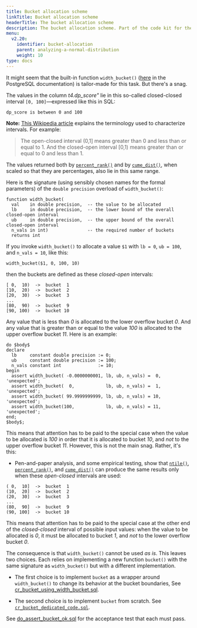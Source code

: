 ```yaml
---
title: Bucket allocation scheme
linkTitle: Bucket allocation scheme
headerTitle: The bucket allocation scheme
description: The bucket allocation scheme. Part of the code kit for the "Analyzing a normal distribution" section within the YSQL window functions documentation.
menu:
  v2.20:
    identifier: bucket-allocation
    parent: analyzing-a-normal-distribution
    weight: 10
type: docs
---
```


It might seem that the built-in function `width_bucket()` ([here](https://www.postgresql.org/docs/11/functions-math.html#FUNCTIONS-MATH-FUNC-TABLE) in the PostgreSQL documentation) is tailor-made for this task. But there's a snag.

The values in the column _t4.dp_score"_ lie in this so-called closed-closed interval `[0, 100]`—expressed like this in SQL:
```
dp_score is between 0 and 100
```
**Note:** [This Wikipedia article](https://en.wikipedia.org/wiki/Interval_(mathematics)) explains the terminology used to characterize intervals. For example:

> The open-closed interval (0,1] means greater than 0 and less than or equal to 1. And the closed-open interval [0,1) means greater than or equal to 0 and less than 1.

The values returned both by [`percent_rank()`](../../function-syntax-semantics/percent-rank-cume-dist-ntile/#percent-rank) and by [`cume_dist()`](../../function-syntax-semantics/percent-rank-cume-dist-ntile/#cume-dist), when scaled so that they are percentages, also lie in this same range.

Here is the signature (using sensibly chosen names for the formal parameters) of the `double precision` overload of `width_bucket()`:
```
function width_bucket(
  val    in double precision,  -- the value to be allocated
  lb     in double precision,  -- the lower bound of the overall closed-open interval
  ub     in double precision,  -- the upper bound of the overall closed-open interval
  n_vals in int)               -- the required number of buckets
  returns int
```

If you invoke `width_bucket()` to allocate a value `$1` with `lb = 0`, `ub = 100`, and `n_vals = 10`,  like this:

```
width_bucket($1, 0, 100, 10)
```
then the buckets are defined as these _closed-open_ intervals:
```
[ 0,  10)  ->  bucket  1
[10,  20)  ->  bucket  2
[20,  30)  ->  bucket  3
...
[80,  90)  ->  bucket  9
[90, 100)  ->  bucket 10
```
Any value that is less than _0_ is allocated to the lower overflow bucket _0_. And any value that is greater than or equal to the value _100_ is allocated to the upper overflow bucket _11_.
Here is an example:

```plpgsql
do $body$
declare
  lb     constant double precision := 0;
  ub     constant double precision := 100;
  n_vals constant int              := 10;
begin
  assert width_bucket( -0.0000000001, lb, ub, n_vals) =  0, 'unexpected';
  assert width_bucket(  0,            lb, ub, n_vals) =  1, 'unexpected';
  assert width_bucket( 99.9999999999, lb, ub, n_vals) = 10, 'unexpected';
  assert width_bucket(100,            lb, ub, n_vals) = 11, 'unexpected';
end;
$body$;
```

This means that attention has to be paid to the special case when the value to be allocated is _100_ in order that it is allocated to bucket _10_, and _not_ to the upper overflow bucket _11_. However, this is not the main snag. Rather, it's this:

- Pen-and-paper analysis, and some empirical testing, show that [`ntile()`](../../function-syntax-semantics/percent-rank-cume-dist-ntile/#ntile), [`percent_rank()`](../../function-syntax-semantics/percent-rank-cume-dist-ntile/#percent-rank), and [`cume_dist()`](../../function-syntax-semantics/percent-rank-cume-dist-ntile/#cume-dist) can produce the same results only when these _open-closed_ intervals are used:

```
( 0,  10]  ->  bucket  1
(10,  20]  ->  bucket  2
(20,  30]  ->  bucket  3
...
(80,  90]  ->  bucket  9
(90, 100]  ->  bucket 10
```
This means that attention has to be paid to the special case at the other end of the _closed-closed_ interval of possible input values: when the value to be allocated is _0_, it must be allocated to bucket _1_, and _not_ to the lower overflow bucket _0_.

The consequence is that `width_bucket()` cannot be used _as is_. This leaves two choices. Each relies on implementing a new function `bucket()` with the same signature as `width_bucket()` but with a different implementation.

- The first choice is to implement `bucket` as a wrapper around `width_bucket()` to change its behavior at the bucket boundaries, See [cr_bucket_using_width_bucket.sql](../cr-bucket-using-width-bucket/).

- The second choice is to implement `bucket` from scratch. See [`cr_bucket_dedicated_code.sql`](../cr-bucket-dedicated-code/).

See [do_assert_bucket_ok.sql](../do-assert-bucket-ok/) for the acceptance test that each must pass.
